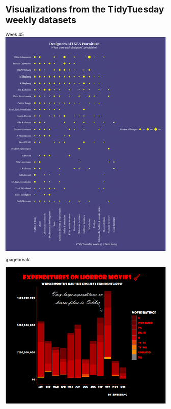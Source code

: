 # Visualizations from the TidyTuesday weekly datasets


Week 45
![](https://github.com/entekang/TidyTuesday_visualization/blob/main/Ikea.png)
  
  
\pagebreak

![](https://github.com/entekang/halloween_plots/blob/main/Halloween_horror_movies.png)
